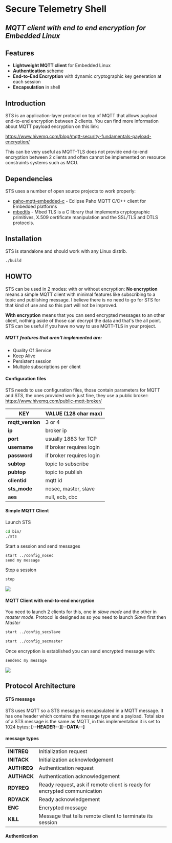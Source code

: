 # **Secure Telemetry Shell**
## *MQTT client with end to end encryption for Embedded Linux*

## **Features**

- **Lightweight MQTT client** for Embedded Linux
- **Authentication** scheme
- **End-to-End Encryption** with dynamic cryptographic key generation at each session
- **Encapsulation** in shell

## **Introduction**

STS is an application-layer protocol on top of MQTT that allows payload end-to-end encryption between 2 clients. You can find more information about MQTT payload encryption on this link:

https://www.hivemq.com/blog/mqtt-security-fundamentals-payload-encryption/

This can be very useful as MQTT-TLS does not provide end-to-end encryption between 2 clients and often cannot be implemented on resource constraints systems such as MCU.

## **Dependencies**

STS uses a number of open source projects to work properly:

- [paho-mqtt-embedded-c](https://github.com/eclipse/paho.mqtt.embedded-c) - Eclipse Paho MQTT C/C++ client for Embedded platforms
- [mbedtls](https://github.com/ARMmbed/mbedtls) - Mbed TLS is a C library that implements cryptographic primitives, X.509 certificate manipulation and the SSL/TLS and DTLS protocols.

## **Installation**

STS is standalone and should work with any Linux distrib.

```sh
./build
```

## **HOWTO**
STS can be used in 2 modes: with or without encryption: 
**No encryption** means a simple MQTT client with minimal features like subscribing to a topic and publishing message. I believe there is no need to go for STS for that kind of use and so this part will not be improved.

**With encryption** means that you can send encrypted messages to an other client, nothing aside of those can decrypt the data and that's the all point. STS can be useful if you have no way to use MQTT-TLS in your project.

##### MQTT features that aren't implemented are:
- Quality Of Service
- Keep Alive
- Persistent session
- Multiple subscriptions per client

#### Configuration files
STS needs to use configuration files, those contain parameters for MQTT and STS, the ones provided work just fine, they use a public broker: https://www.hivemq.com/public-mqtt-broker/

| KEY  | VALUE (128 char max)| 
| ------------- | ------------- |
| **mqtt_version** | 3 or 4  |
| **ip**  | broker ip  |
| **port**  | usually 1883 for TCP  |
| **username**  | if broker requires login  |
| **password**  | if broker requires login  |
| **subtop**  | topic to subscribe  |
| **pubtop**  | topic to publish  |
| **clientid**  | mqtt id  |
| **sts_mode**  | nosec, master, slave  |
| **aes**  | null, ecb, cbc  |

#### Simple MQTT Client
Launch STS
```sh
cd bin/
./sts
```
Start a session and send messages
```sh
start ../config_nosec
send my message
```
Stop a session
```sh
stop
```
![](https://lh3.googleusercontent.com/pw/ACtC-3fWJpidfDiD1YTF5LUdR-51SwG6BRr_YcKd6ElosGafl6gYFAeVu0qoy1yRmqryBqbBDj8-31Op2_OeXn4s5Kw0zs4QCAmshudjTaIGmHzqw8oKudgPrWBjhOGh8X5V50clinjO1-sLYNVx8rMnQCby=w797-h234-no?authuser=0)
#### MQTT Client with end-to-end encryption
You need to launch 2 clients for this, one in *slave mode* and the other in *master mode*. Protocol is designed as so you need to launch *Slave* first then *Master*
```sh
start ../config_secslave
```
```sh
start ../config_secmaster
```
Once encryption is established you can send encrypted message with:
```sh
sendenc my message
```
![](https://lh3.googleusercontent.com/pw/ACtC-3ddcT_Ipsya29gPxqzpz5gUP-It-0Idc71cGCQ_8fxYWjNMR-nCiypmxKSkqGMgBvvO4A8qAieMYwap0i6gpb8-rVuy2Vg-G2ZDnishYSccI7mBIOi9D0XTaQfSg6rM3gmCLunG6ovq1kTqvDHf7gAJ=w1918-h578-no?authuser=0)

## **Protocol Architecture**
#### STS message
STS uses MQTT so a STS message is encapsulated in a MQTT message. It has one header which contains the message type and a payload. Total size of a STS message is the same as MQTT, in this implementation it is set to 1024 bytes:
**[--HEADER--][--DATA--]**

#### message types
|   | | 
| ------------- | ------------- |
| **INITREQ** | Initialization request |
| **INITACK**  | Initialization acknowledgement |
| **AUTHREQ**  | Authentication request |
| **AUTHACK**  | Authentication acknowledgement  |
| **RDYREQ**  | Ready request, ask if remote client is ready for encrypted communication |
| **RDYACK**  | Ready acknowledgement  |
| **ENC**  | Encrypted message  |
| **KILL**  | Message that tells remote client to terminate its session  |

#### Authentication
